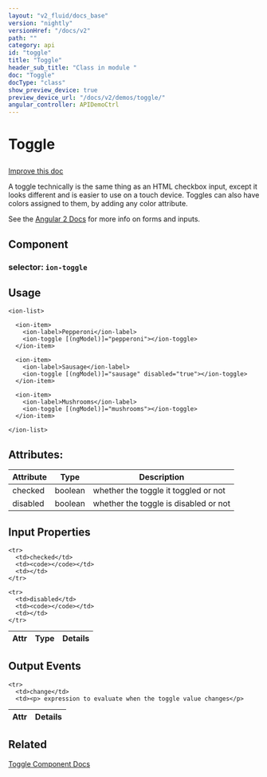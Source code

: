 ```yaml
---
layout: "v2_fluid/docs_base"
version: "nightly"
versionHref: "/docs/v2"
path: ""
category: api
id: "toggle"
title: "Toggle"
header_sub_title: "Class in module "
doc: "Toggle"
docType: "class"
show_preview_device: true
preview_device_url: "/docs/v2/demos/toggle/"
angular_controller: APIDemoCtrl 
---
```










<h1 class="api-title">
<a name="toggle"></a>

Toggle






</h1>

<a class="improve-v2-docs" href='http://github.com/driftyco/ionic/edit/2.0//home/ubuntu/ionic/ionic/components/toggle/toggle.ts#L10'>
Improve this doc
</a>






<p>A toggle technically is the same thing as an HTML checkbox input,
except it looks different and is easier to use on a touch device.
Toggles can also have colors assigned to them, by adding any color
attribute.</p>
<p>See the <a href="https://angular.io/docs/ts/latest/guide/forms.html">Angular 2 Docs</a>
for more info on forms and inputs.</p>


<h2><a name="Component"></a>Component</h2>
<h3>selector: <code>ion-toggle</code></h3>
<!-- @usage tag -->

<h2><a name="usage"></a>Usage</h2>

<pre><code class="lang-html">&lt;ion-list&gt;

  &lt;ion-item&gt;
    &lt;ion-label&gt;Pepperoni&lt;/ion-label&gt;
    &lt;ion-toggle [(ngModel)]=&quot;pepperoni&quot;&gt;&lt;/ion-toggle&gt;
  &lt;/ion-item&gt;

  &lt;ion-item&gt;
    &lt;ion-label&gt;Sausage&lt;/ion-label&gt;
    &lt;ion-toggle [(ngModel)]=&quot;sausage&quot; disabled=&quot;true&quot;&gt;&lt;/ion-toggle&gt;
  &lt;/ion-item&gt;

  &lt;ion-item&gt;
    &lt;ion-label&gt;Mushrooms&lt;/ion-label&gt;
    &lt;ion-toggle [(ngModel)]=&quot;mushrooms&quot;&gt;&lt;/ion-toggle&gt;
  &lt;/ion-item&gt;

&lt;/ion-list&gt;
</code></pre>




<!-- @property tags -->

<h2><a name="attributes"></a>Attributes:</h2>
<table class="table" style="margin:0;">
<thead>
<tr>
<th>Attribute</th>












<th>Type</th>


<th>Description</th>
</tr>
</thead>
<tbody>

<tr>
<td>
checked
</td>


<td>
boolean
</td>


<td>
whether the toggle it toggled or not
</td>
</tr>

<tr>
<td>
disabled
</td>


<td>
boolean
</td>


<td>
whether the toggle is disabled or not
</td>
</tr>

</tbody>
</table>



<!-- instance methods on the class -->
<!-- input methods on the class -->
<h2><a name="input-properties"></a>Input Properties</h2>
<table class="table param-table" style="margin:0;">
  <thead>
    <tr>
      <th>Attr</th>
      <th>Type</th>
      <th>Details</th>
    </tr>
  </thead>
  <tbody>
    
    <tr>
      <td>checked</td>
      <td><code></code></td>
      <td></td>
    </tr>
    
    <tr>
      <td>disabled</td>
      <td><code></code></td>
      <td></td>
    </tr>
    
  </tbody>
</table>
<!-- output events on the class -->
<h2><a name="output-events"></a>Output Events</h2>
<table class="table param-table" style="margin:0;">
  <thead>
    <tr>
      <th>Attr</th>
      <th>Details</th>
    </tr>
  </thead>
  <tbody>
    
    <tr>
      <td>change</td>
      <td><p> expression to evaluate when the toggle value changes</p>
</td>
    </tr>
    
  </tbody>
</table><!-- related link -->

<h2><a name="related"></a>Related</h2>

<a href='/docs/v2/components#toggle'>Toggle Component Docs</a><!-- end content block -->


<!-- end body block -->

